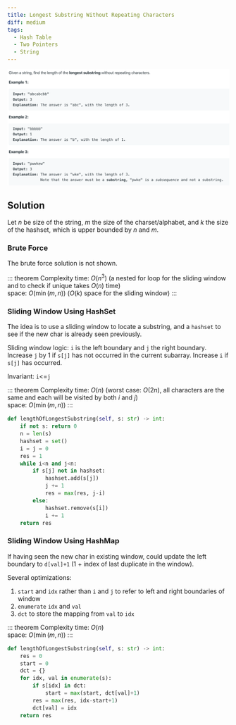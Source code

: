 ```yaml
---
title: Longest Substring Without Repeating Characters
diff: medium
tags:
  - Hash Table
  - Two Pointers
  - String
---
```


<img class="medium-zoom" src="/algo/longest-substring-without-repeating-characters.png" alt="https://leetcode.com/problems/longest-substring-without-repeating-characters">

## Solution

Let $n$ be size of the string, $m$ the size of the charset/alphabet, and $k$ the size of the hashset, which is upper bounded by $n$ and $m$.

### Brute Force

The brute force solution is not shown.

::: theorem Complexity
time: $O(n^3)$ (a nested for loop for the sliding window and to check if unique takes $O(n)$ time)  
space: $O(\min(m,n))$ ($O(k)$ space for the sliding window)
:::

### Sliding Window Using HashSet

The idea is to use a sliding window to locate a substring, and a `hashset` to see if the new char is already seen previously.

Sliding window logic: `i` is the left boundary and `j` the right boundary. Increase `j` by 1 if `s[j]` has not occurred in the current subarray. Increase `i` if `s[j]` has occurred.

Invariant: `i`<=`j`

::: theorem Complexity
time: $O(n)$ (worst case: $O(2n)$, all characters are the same and each will be visited by both $i$ and $j$)  
space: $O(\min(m,n))$
:::

```py
def lengthOfLongestSubstring(self, s: str) -> int:
    if not s: return 0
    n = len(s)
    hashset = set()
    i = j = 0
    res = 1
    while i<n and j<n:
        if s[j] not in hashset:
            hashset.add(s[j])
            j += 1
            res = max(res, j-i)
        else:
            hashset.remove(s[i])
            i += 1
    return res
```

### Sliding Window Using HashMap

If having seen the new char in existing window, could update the left boundary to `d[val]+1` ($1$ + index of last duplicate in the window).

Several optimizations:

1. `start` and `idx` rather than `i` and `j` to refer to left and right boundaries of window
2. `enumerate` `idx` and `val`
3. `dct` to store the mapping from `val` to `idx`

::: theorem Complexity
time: $O(n)$  
space: $O(\min(m,n))$
:::

```py
def lengthOfLongestSubstring(self, s: str) -> int:
    res = 0
    start = 0
    dct = {}
    for idx, val in enumerate(s):
        if s[idx] in dct:
            start = max(start, dct[val]+1)
        res = max(res, idx-start+1)
        dct[val] = idx
    return res
```
